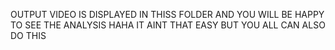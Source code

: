 OUTPUT VIDEO IS DISPLAYED IN THISS FOLDER AND YOU WILL BE HAPPY TO SEE THE ANALYSIS HAHA
IT AINT  THAT EASY  BUT YOU ALL CAN ALSO DO THIS
 
